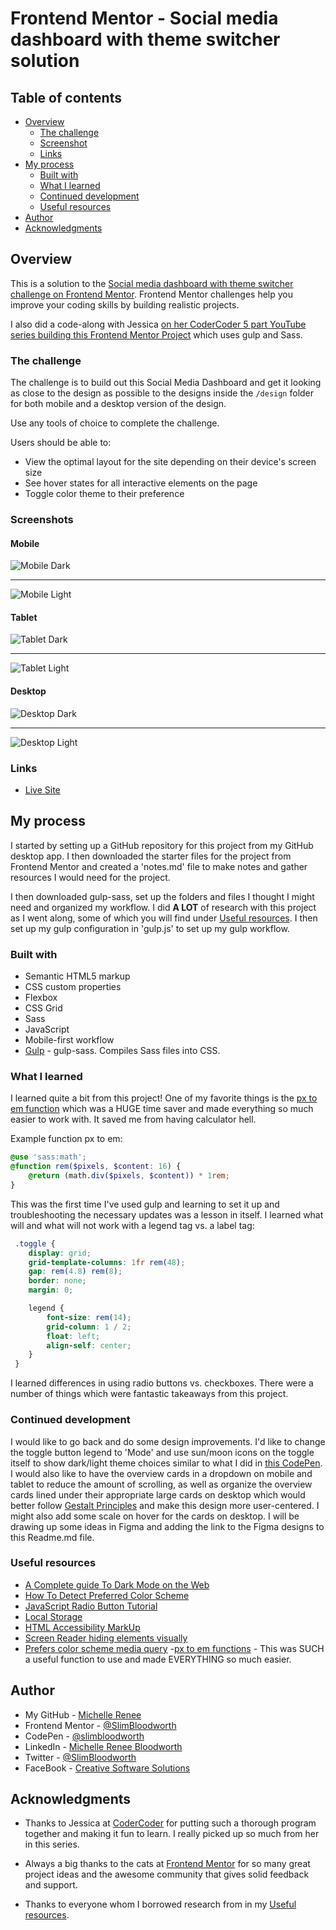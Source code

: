 # Frontend Mentor - Social media dashboard with theme switcher solution

## Table of contents

- [Overview](#overview)
  - [The challenge](#the-challenge)
  - [Screenshot](#screenshot)
  - [Links](#links)
- [My process](#my-process)
  - [Built with](#built-with)
  - [What I learned](#what-i-learned)
  - [Continued development](#continued-development)
  - [Useful resources](#useful-resources)
- [Author](#author)
- [Acknowledgments](#acknowledgments)

## Overview

This is a solution to the [Social media dashboard with theme switcher challenge on Frontend Mentor](https://www.frontendmentor.io/challenges/social-media-dashboard-with-theme-switcher-6oY8ozp_H). Frontend Mentor challenges help you improve your coding skills by building realistic projects.

I also did a code-along with Jessica [on her CoderCoder 5 part YouTube series building this Frontend Mentor Project](https://www.youtube.com/playlist?list=PLUWqFDiirlsu5az5EIyxe8ZddyNO_kDuP) which uses gulp and Sass.

### The challenge

The challenge is to build out this Social Media Dashboard and get it looking as close to the design as possible to the designs inside the `/design` folder for both mobile and a desktop version of the design.

Use any tools of choice to complete the challenge.

Users should be able to:

- View the optimal layout for the site depending on their device's screen size
- See hover states for all interactive elements on the page
- Toggle color theme to their preference

### Screenshots

#### Mobile

![Mobile Dark](/images/FEM-dk-lt-toggle-dk-mobile.png)

---

![Mobile Light](/images/FEM-lt-dk-toggle-lt-mobile.png)

#### Tablet

![Tablet Dark](/images/FEM-dk-lt-toggle-dk-tablet.png)

---

![Tablet Light](/images/FEM-lt-dk-toggle-lt-tablet.png)

#### Desktop

![Desktop Dark](/images/FEM-dk-lt-toggle-dk-desk.png)

---

 ![Desktop Light](/images/FEM-lt-dk-toggle-lt-desk.png)

### Links

- [Live Site](https://slimbloodworth.github.io/fem-social-media-dashboard-dark-light-toggle/)

## My process

I started by setting up a GitHub repository for this project from my GitHub desktop app. I then downloaded the starter files for the project from Frontend Mentor and created a 'notes.md' file to make notes and gather resources I would need for the project.

I then downloaded gulp-sass, set up the folders and files I thought I might need and organized my workflow. I did **A LOT** of research with this project as I went along, some of which you will find under [Useful resources](#useful-resources).
I then set up my gulp configuration in 'gulp.js' to set up my gulp workflow.

### Built with

- Semantic HTML5 markup
- CSS custom properties
- Flexbox
- CSS Grid
- Sass
- JavaScript
- Mobile-first workflow
- [Gulp](https://www.npmjs.com/package/gulp-sass) - gulp-sass. Compiles Sass files into CSS.

### What I learned

I learned quite a bit from this project! One of my favorite things is the [px to em function](https://css-tricks.com/snippets/sass/px-to-em-functions/) which was a HUGE time saver and made everything so much easier to work with. It saved me from having calculator hell.

Example function px to em:

```scss
@use 'sass:math';
@function rem($pixels, $content: 16) {
    @return (math.div($pixels, $content)) * 1rem;
}
```

This was the first time I've used gulp and learning to set it up and troubleshooting the necessary updates was a lesson in itself.
I learned what will and what will not work with a legend tag vs. a label tag:

```scss
 .toggle {
    display: grid;
    grid-template-columns: 1fr rem(48);
    gap: rem(4.8) rem(8);
    border: none;
    margin: 0;

    legend {
        font-size: rem(14);
        grid-column: 1 / 2;
        float: left;
        align-self: center;
    }
 }
```

I learned differences in using radio buttons vs. checkboxes. There were a number of things which were fantastic takeaways from this project.

### Continued development

I would like to go back and do some design improvements. I'd like to change the toggle button legend to 'Mode' and use sun/moon icons on the toggle itself to show dark/light theme choices similar to what I did in [this CodePen](https://codepen.io/slimbloodworth/pen/bGvKGMe). I would also like to have the overview cards in a dropdown on mobile and tablet to reduce the amount of scrolling, as well as organize the overview cards lined under their appropriate large cards on desktop which would better follow [Gestalt Principles](https://www.interaction-design.org/literature/article/the-law-of-similarity-gestalt-principles-1) and make this design more user-centered. I might also add some scale on hover for the cards on desktop. I will be drawing up some ideas in Figma and adding the link to the Figma designs to this Readme.md file.

### Useful resources

- [A Complete guide To Dark Mode on the Web](https://css-tricks.com/a-complete-guide-to-dark-mode-on-the-web/)
- [How To Detect Preferred Color Scheme](https://www.freecodecamp.org/news/how-to-detect-a-users-preferred-color-scheme-in-javascript-ec8ee514f1ef/)
- [JavaScript Radio Button Tutorial](https://javascripttutorial.net/javascript-dom/javascript-radio-button)
- [Local Storage](https://developer.mozilla.org/en-US/docs/Web/API/Window/localStorage)
- [HTML Accessibility MarkUp](https://scottaohara.github.io/a11y_styled_form_controls/src/radio-button--switch/)
- [Screen Reader hiding elements visually](https://www.accessibility-developer-guide.com/examples/hiding-elements/visually/)
- [Prefers color scheme media query](https://developer.mozilla.org/en-US/docs/Web/CSS/@media/prefers-color-scheme)
-[px to em functions](https://css-tricks.com/snippets/sass/px-to-em-functions/) - This was SUCH a useful function to use and made EVERYTHING so much easier.

## Author

- My GitHub - [Michelle Renee](https://github.com/SlimBloodworth)
- Frontend Mentor - [@SlimBloodworth](https://www.frontendmentor.io/profile/SlimBloodworth)
- CodePen - [@slimbloodworth](https://codepen.io/slimbloodworth)
- LinkedIn - [Michelle Renee Bloodworth](https://www.linkedin.com/in/michelle-renee-bloodworth-99b455187/)
- Twitter - [@SlimBloodworth](https://twitter.com/SlimBloodworth)
- FaceBook - [Creative Software Solutions](https://www.facebook.com/profile.php?id=100073842390690)

## Acknowledgments

- Thanks to Jessica at [CoderCoder](https://www.youtube.com/c/TheCoderCoder/featured) for putting such a thorough program together and making it fun to learn. I really picked up so much from her in this series.

- Always a big thanks to the cats at [Frontend Mentor](https://www.frontendmentor.io/challenges) for so many great project ideas and the awesome community that gives solid feedback and support.

- Thanks to everyone whom I borrowed research from in my [Useful resources](#useful-resources).
